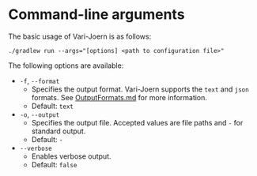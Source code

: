 # Command-line arguments
The basic usage of Vari-Joern is as follows:
```shell
./gradlew run --args="[options] <path to configuration file>"
```
The following options are available:
- `-f`, `--format`
  - Specifies the output format. Vari-Joern supports the `text` and `json` formats.
    See [OutputFormats.md](OutputFormats.md) for more information.
  - Default: `text`
- `-o`, `--output`
  - Specifies the output file. Accepted values are file paths and `-` for standard output.
  - Default: `-`
- `--verbose`
  - Enables verbose output.
  - Default: `false`
